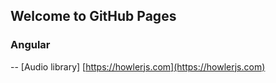 ## Welcome to GitHub Pages


### Angular
-- [Audio library] [https://howlerjs.com](https://howlerjs.com)
